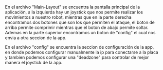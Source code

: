 En el archivo "Main-Layout" se encuentra la pantalla principal de la aplicación, a la izquierda hay un joystick que nos permite realizar los movimientos a nuestro robot, mientras que en la parte derecha encontramos dos botones que son los que permiten el ataque, el boton de arriba permite comprimir mientras que el boton de abajo permite soltar. Ademas en la parte superior encontramos un boton de "config" el cual nos envia a otra seccion de la app.

En el archivo "config" se encuentra la seccion de configuración de la app, en donde podemos configurar manualmente la ip para conectarse a la placa y tambien podemos configurar una "deadzone" para controlar de mejor manera el joystick de la app.

